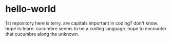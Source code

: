 # hello-world
1st repository
here is terry. are capitals important in coding? don't know. hope to learn. cucumbre seems to be a coding language. hope to encounter that cucumbre along the unknown.
